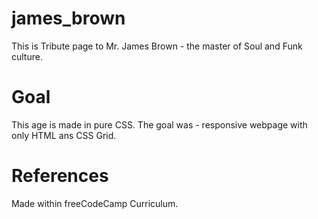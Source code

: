 # james_brown
This is Tribute page to Mr. James Brown - the master of Soul and Funk culture.

# Goal
This age is made in pure CSS. The goal was - responsive webpage with only HTML ans CSS Grid. 

# References
Made within freeCodeCamp Curriculum. 
